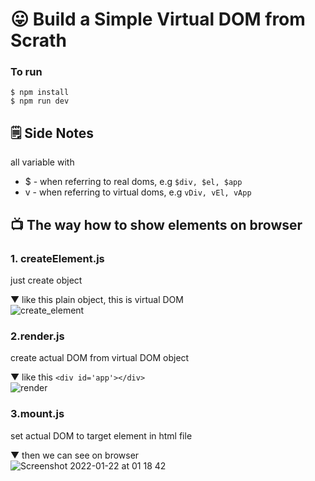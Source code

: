 # 😛 Build a Simple Virtual DOM from Scrath
### To run
```
$ npm install
$ npm run dev
```

## 🗒 Side Notes
all variable with

- $ - when referring to real doms, e.g ```$div, $el, $app```
- v - when referring to virtual doms, e.g ```vDiv, vEl, vApp```

## 📺 The way how to show elements on browser

### 1. createElement.js
just create object    

▼ like this plain object, this is virtual DOM   
![create_element](https://user-images.githubusercontent.com/24407811/150615887-3c26a071-1c20-41fd-9823-121087f2a576.png)


### 2.render.js
create actual DOM from virtual DOM object   

▼ like this ```<div id='app'></div>```  
![render](https://user-images.githubusercontent.com/24407811/150615952-7b6e4419-7dec-4a9a-bab9-a697b3e36b07.png)

### 3.mount.js
set actual DOM to target element in html file   

▼ then we can see on browser    
![Screenshot 2022-01-22 at 01 18 42](https://user-images.githubusercontent.com/24407811/150616013-8c32588e-354c-4b3f-8b66-9adcf5549bb9.png)
